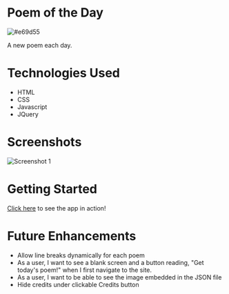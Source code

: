# Poem of the Day
![#e69d55](https://via.placeholder.com/15/e69d55/000000?text=+)

A new poem each day.


# Technologies Used
- HTML
- CSS
- Javascript
- JQuery

# Screenshots
![Screenshot 1](xxx.png)


# Getting Started
[Click here](https://poemoftheday.netlify.app) to see the app in action!

# Future Enhancements

- Allow line breaks dynamically for each poem 
- As a user, I want to see a blank screen and a button reading, "Get today's poem!" when I first navigate to the site.
- As a user, I want to be able to see the image embedded in the JSON file
- Hide credits under clickable Credits button